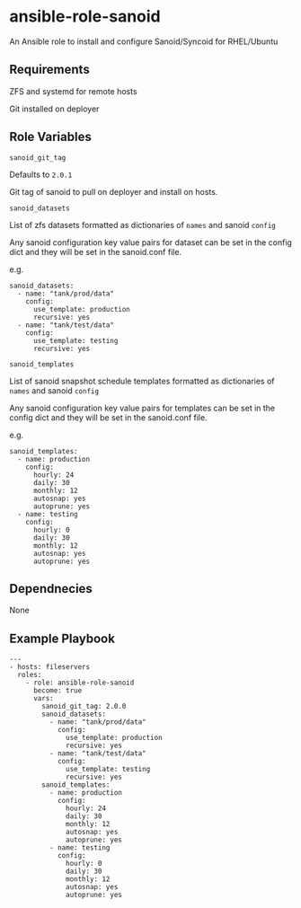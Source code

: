 # ansible-role-sanoid

An Ansible role to install and configure Sanoid/Syncoid for RHEL/Ubuntu

## Requirements

ZFS and systemd for remote hosts

Git installed on deployer

## Role Variables

```sanoid_git_tag```

Defaults to ```2.0.1```

Git tag of sanoid to pull on deployer and install on hosts.

```sanoid_datasets```

List of zfs datasets formatted as dictionaries of ```names``` and sanoid ```config```

Any sanoid configuration key value pairs for dataset can be set in the config dict and they will be set in the sanoid.conf file.

e.g.

```
sanoid_datasets:
  - name: "tank/prod/data"
    config:
      use_template: production
      recursive: yes
  - name: "tank/test/data"
    config:
      use_template: testing
      recursive: yes
```

```sanoid_templates```

List of sanoid snapshot schedule templates formatted as dictionaries of ```names``` and sanoid ```config```

Any sanoid configuration key value pairs for templates can be set in the config dict and they will be set in the sanoid.conf file.

e.g.

```
sanoid_templates:
  - name: production
    config:
      hourly: 24
      daily: 30
      monthly: 12
      autosnap: yes
      autoprune: yes
  - name: testing
    config:
      hourly: 0
      daily: 30
      monthly: 12
      autosnap: yes
      autoprune: yes
```

## Dependnecies

None

## Example Playbook

```
---
- hosts: fileservers
  roles:
    - role: ansible-role-sanoid
      become: true
      vars:
        sanoid_git_tag: 2.0.0
        sanoid_datasets:
          - name: "tank/prod/data"
            config:
              use_template: production
              recursive: yes
          - name: "tank/test/data"
            config:
              use_template: testing
              recursive: yes
        sanoid_templates:
          - name: production
            config:
              hourly: 24
              daily: 30
              monthly: 12
              autosnap: yes
              autoprune: yes
          - name: testing
            config:
              hourly: 0
              daily: 30
              monthly: 12
              autosnap: yes
              autoprune: yes
```
